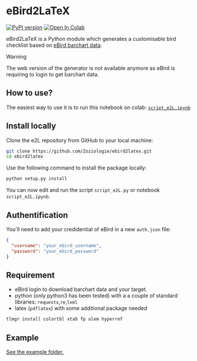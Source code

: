 # eBird2LaTeX

[![PyPI version](https://img.shields.io/pypi/v/e2L.svg)](https://pypi.org/project/e2L/) [![Open In Colab](https://colab.research.google.com/assets/colab-badge.svg)](https://colab.research.google.com/github/Zoziologie/ebird2latex/blob/master/script_e2L.ipynb)

eBird2LaTeX is a Python module which generates a customisable bird checklist based on [eBird barchart data](https://ebird.org/GuideMe?cmd=changeLocation).

> [!WARNING]  
> The web version of the generator is not available anymore as eBird is requiring to login to get barchart data.

## How to use?

The easiest way to use it is to run this notebook on colab: [`script_e2L.ipynb`](https://github.com/Zoziologie/ebird2latex/blob/master/script_e2L.ipynb)

## Install locally

Clone the e2L repository from GitHub to your local machine:

```bash
git clone https://github.com/Zoziologie/ebird2latex.git
cd ebird2latex
```

Use the following command to install the package locally:

```bash
python setup.py install
```

You can now edit and run the script `script_e2L.py` or notebook `script_e2L.ipynb`.

## Authentification

You'll need to add your credidential of eBird in a new `auth.json` file:

```json
{
  "username": "your_ebird_username",
  "password": "your_ebird_password"
}
```

## Requirement

- eBird login to download barchart data and your target.
- python (only python3 has been tested) with a a couple of standard libraries: `requests`,`re`,`lxml`
- latex (`pdflatex`) with some additional package needed

```bash
tlmgr install colortbl xtab fp ulem hyperref
```

## Example

[See the example folder.](https://github.com/Zoziologie/ebird2latex/tree/master/example)
